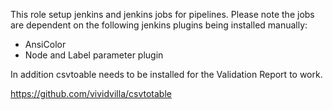 This role setup jenkins and jenkins jobs for pipelines.
Please note the jobs are dependent on the following jenkins plugins being installed
manually:

* AnsiColor
* Node and Label parameter plugin

In addition csvtoable needs to be installed for the Validation Report to work.

https://github.com/vividvilla/csvtotable